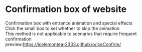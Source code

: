 # Confirmation box of website
Confirmation box with entrance animation and special effects  
Click the small box to set whether to skip the animation  
This method is not applicable to scenarios that require frequent confirmation  
preview:https://icelemontea-2333.github.io/iceConfirm/
